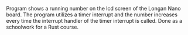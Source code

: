 Program shows a running number on the lcd screen of the Longan Nano board. The program utilizes a timer interrupt and the 
number increases every time the interrupt handler of the timer interrupt is called. Done as a schoolwork for a Rust course.

